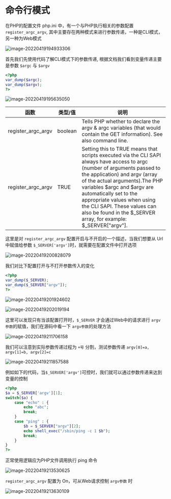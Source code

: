 # 命令行模式

在PHP的配置文件 php.ini 中，有一个与PHP执行相关的参数配置 `register_argc_argv`, 其中主要存在两种模式来进行参数传递，一种是CLI模式，另一种为Web模式

![image-20220419194933306](https://security-1310978225.cos.ap-beijing.myqcloud.com/public/img/image-20220419194933306.png)

首先我们先使用代码了解CLI模式下的参数传递, 根据文档我们看到变量传递主要是参数 `$argc` 与 `$argv`

```php
<?php
var_dump($argc);
var_dump($argv);
?>
```


![image-20220419195635050](https://security-1310978225.cos.ap-beijing.myqcloud.com/public/img/image-20220419195635050.png)



| 函数               | 类型/值 | 说明                                                         |
| ------------------ | ------- | ------------------------------------------------------------ |
| register_argc_argv | boolean | Tells PHP whether to declare the argv & argc variables (that would contain the GET information). See also command line. |
| register_argc_argv | TRUE    | Setting this to TRUE means that scripts executed via the CLI SAPI always have access to argc (number of arguments passed to the application) and argv (array of the actual arguments).The PHP variables $argc and $argv are automatically set to the appropriate values when using the CLI SAPI. These values can also be found in the $_SERVER array, for example: $_SERVER["argv"]. |



这里是对 `register_argc_argv` 配置开启与不开启的一个描述，当我们想要从 Url中赋值给参数 `$_SERVER['argv']`时，就需要在配置文件中打开选项

![image-20220419200828079](https://security-1310978225.cos.ap-beijing.myqcloud.com/public/img/image-20220419200828079.png)

我们对比下配置打开与不打开参数传入的变化

```php
<?php
var_dump($_SERVER);
var_dump($_SERVER["argv"]);
?>
```

![image-20220419201924602](https://security-1310978225.cos.ap-beijing.myqcloud.com/public/img/image-20220419201924602.png)

![image-20220419202019194](https://security-1310978225.cos.ap-beijing.myqcloud.com/public/img/image-20220419202019194.png)

这里可以发现只有当该配置打开时，`$_SERVER` 才会通过Web中的请求进行 `argv 参数`的赋值，我们在源码中看一下 `argv参数`的处理方法

![image-20220419211706158](https://security-1310978225.cos.ap-beijing.myqcloud.com/public/img/image-20220419211706158.png)

我们可以注意到实际参数传递过程为 `+号` 分割，测试参数传递 `argv[0]=a, argv[1]=b, argv[2]=c`

![image-20220419211857588](https://security-1310978225.cos.ap-beijing.myqcloud.com/public/img/image-20220419211857588.png)

例如如下的代码，当`$_SERVER['argv']`可控时，我们就可以通过参数传递来达到变量的控制

```php
<?php
$a = $_SERVER['argv'][1];
switch($a) {
    case "echo" : {
        echo "abc"; 
        break;
    }
    case "ping" : {
        $b = $_SERVER["argv"][2];
        echo shell_exec("/sbin/ping -c 1 $b");
        break;
    }
}
?>
```

正常使用逻辑应为PHP文件调用执行 ping 命令

![image-20220419213530625](https://security-1310978225.cos.ap-beijing.myqcloud.com/public/img/image-20220419213530625.png)

`register_argc_argv` 配置为 On，可从Web请求控制 `argv参数` 时

![image-20220419213630109](https://security-1310978225.cos.ap-beijing.myqcloud.com/public/img/image-20220419213630109.png)
